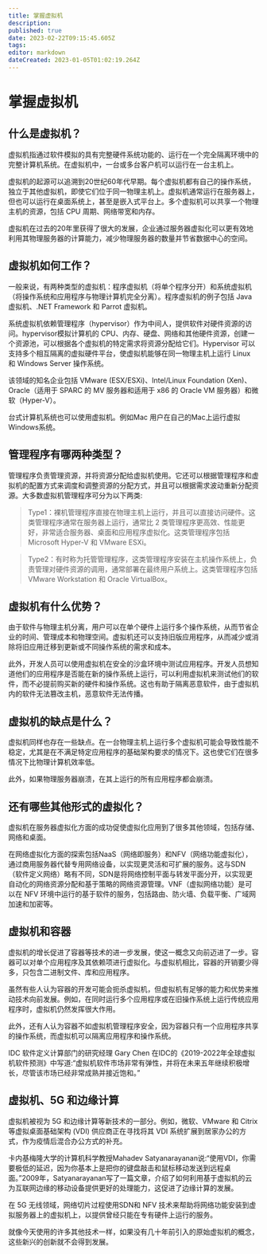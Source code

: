 ```yaml
---
title: 掌握虚拟机
description: 
published: true
date: 2023-02-22T09:15:45.605Z
tags: 
editor: markdown
dateCreated: 2023-01-05T01:02:19.264Z
---
```


# 掌握虚拟机
## 什么是虚拟机？

虚拟机指通过软件模拟的具有完整硬件系统功能的、运行在一个完全隔离环境中的完整计算机系统。在虚拟机中，一台或多台客户机可以运行在一台主机上。
 
虚拟机的起源可以追溯到20世纪60年代早期。每个虚拟机都有自己的操作系统，独立于其他虚拟机，即使它们位于同一物理主机上。虚拟机通常运行在服务器上，但也可以运行在桌面系统上，甚至是嵌入式平台上。多个虚拟机可以共享一个物理主机的资源，包括 CPU 周期、网络带宽和内存。
 
虚拟机在过去的20年里获得了很大的发展，企业通过服务器虚拟化可以更有效地利用其物理服务器的计算能力，减少物理服务器的数量并节省数据中心的空间。 

## 虚拟机如何工作？

一般来说，有两种类型的虚拟机：程序虚拟机（将单个程序分开）和系统虚拟机（将操作系统和应用程序与物理计算机完全分离）。程序虚拟机的例子包括 Java 虚拟机、.NET Framework 和 Parrot 虚拟机。
 
系统虚拟机依赖管理程序（hypervisor）作为中间人，提供软件对硬件资源的访问。hypervisor模拟计算机的 CPU、内存、硬盘、网络和其他硬件资源，创建一个资源池，可以根据各个虚拟机的特定需求将资源分配给它们。Hypervisor 可以支持多个相互隔离的虚拟硬件平台，使虚拟机能够在同一物理主机上运行 Linux 和 Windows Server 操作系统。
 
该领域的知名企业包括 VMware (ESX/ESXi)、Intel/Linux Foundation (Xen)、Oracle（适用于 SPARC 的 MV 服务器和适用于 x86 的 Oracle VM 服务器）和微软（Hyper-V）。
 
台式计算机系统也可以使用虚拟机。例如Mac 用户在自己的Mac上运行虚拟Windows系统。

## 管理程序有哪两种类型？

管理程序负责管理资源，并将资源分配给虚拟机使用。它还可以根据管理程序和虚拟机的配置方式来调度和调整资源的分配方式，并且可以根据需求波动重新分配资源。大多数虚拟机管理程序可分为以下两类:

> Type1：裸机管理程序直接在物理主机上运行，并且可以直接访问硬件。这类管理程序通常在服务器上运行，通常比 2 类管理程序更高效、性能更好，非常适合服务器、桌面和应用程序虚拟化。这类管理程序包括 Microsoft Hyper-V 和 VMware ESXi。

> Type2：有时称为托管管理程序，这类管理程序安装在主机操作系统上，负责管理对硬件资源的调用，通常部署在最终用户系统上。这类管理程序包括 VMware Workstation 和 Oracle VirtualBox。

## 虚拟机有什么优势？

由于软件与物理主机分离，用户可以在单个硬件上运行多个操作系统，从而节省企业的时间、管理成本和物理空间。虚拟机还可以支持旧版应用程序，从而减少或消除将旧应用迁移到更新或不同操作系统的需求和成本。
 
此外，开发人员可以使用虚拟机在安全的沙盒环境中测试应用程序。开发人员想知道他们的应用程序是否能在新的操作系统上运行，可以利用虚拟机来测试他们的软件，而不必提前购买新的硬件和操作系统。这也有助于隔离恶意软件，由于虚拟机内的软件无法篡改主机，恶意软件无法传播。

## 虚拟机的缺点是什么？

虚拟机同样也存在一些缺点。在一台物理主机上运行多个虚拟机可能会导致性能不稳定，尤其是在不满足特定应用程序的基础架构要求的情况下。这也使它们在很多情况下比物理计算机效率低。
 
此外，如果物理服务器崩溃，在其上运行的所有应用程序都会崩溃。

## 还有哪些其他形式的虚拟化？

虚拟机在服务器虚拟化方面的成功促使虚拟化应用到了很多其他领域，包括存储、网络和桌面。
 
在网络虚拟化方面的探索包括NaaS（网络即服务）和NFV（网络功能虚拟化），通过商用服务器代替专用网络设备，以实现更灵活和可扩展的服务。这与SDN（软件定义网络）略有不同，SDN是将网络控制平面与转发平面分开，以实现更自动化的网络资源分配和基于策略的网络资源管理。VNF（虚拟网络功能）是可以在 NFV 环境中运行的基于软件的服务，包括路由、防火墙、负载平衡、广域网加速和加密等。

## 虚拟机和容器

虚拟机的增长促进了容器等技术的进一步发展，使这一概念又向前迈进了一步。容器可以对单个应用程序及其依赖项进行虚拟化。与虚拟机相比，容器的开销要少得多，只包含二进制文件、库和应用程序。
 
虽然有些人认为容器的开发可能会扼杀虚拟机，但虚拟机有足够的能力和优势来推动技术向前发展。例如，在同时运行多个应用程序或在旧操作系统上运行传统应用程序时，虚拟机仍然发挥很大作用。
 
此外，还有人认为容器不如虚拟机管理程序安全，因为容器只有一个应用程序共享的操作系统，而虚拟机可以隔离应用程序和操作系统。
 
IDC 软件定义计算部门的研究经理 Gary Chen 在IDC的《2019-2022年全球虚拟机软件预测》中写道:“虚拟机软件市场非常有弹性，并将在未来五年继续积极增长，尽管该市场已经非常成熟并接近饱和。”
 
## 虚拟机、5G 和边缘计算

虚拟机被视为 5G 和边缘计算等新技术的一部分。例如，微软、VMware 和 Citrix 等虚拟桌面基础架构 (VDI) 供应商正在寻找将其 VDI 系统扩展到居家办公的方式，作为疫情后混合办公方式的补充。
 
卡内基梅隆大学的计算机科学教授Mahadev Satyanarayanan说:“使用VDI，你需要极低的延迟，因为你基本上是把你的键盘敲击和鼠标移动发送到远程桌面。”2009年，Satyanarayanan写了一篇文章，介绍了如何利用基于虚拟机的云为互联网边缘的移动设备提供更好的处理能力，这促进了边缘计算的发展。
 
在 5G 无线领域，网络切片过程使用SDN和 NFV 技术来帮助将网络功能安装到虚拟服务器上的虚拟机上，以提供曾经只能在专有硬件上运行的服务。
 
就像今天使用的许多其他技术一样，如果没有几十年前引入的原始虚拟机的概念，这些新兴的创新就不会得到发展。

